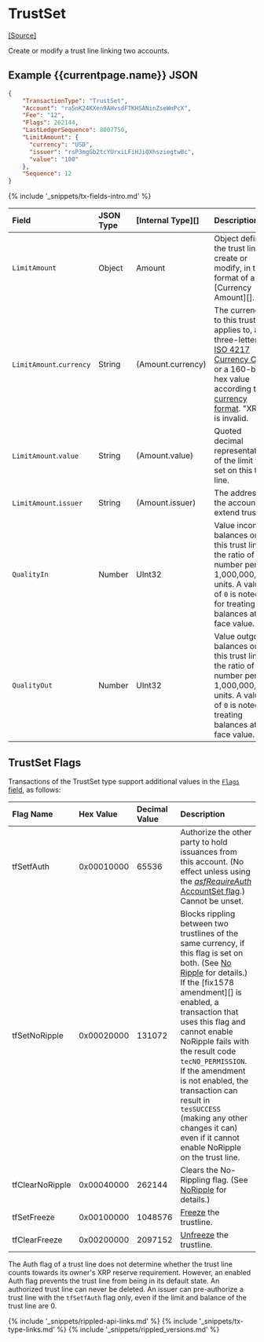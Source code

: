 # TrustSet

[[Source]<br>](https://github.com/ripple/rippled/blob/master/src/ripple/app/tx/impl/SetTrust.cpp "Source")

Create or modify a trust line linking two accounts.

## Example {{currentpage.name}} JSON

```json
{
    "TransactionType": "TrustSet",
    "Account": "ra5nK24KXen9AHvsdFTKHSANinZseWnPcX",
    "Fee": "12",
    "Flags": 262144,
    "LastLedgerSequence": 8007750,
    "LimitAmount": {
      "currency": "USD",
      "issuer": "rsP3mgGb2tcYUrxiLFiHJiQXhsziegtwBc",
      "value": "100"
    },
    "Sequence": 12
}
```

{% include '_snippets/tx-fields-intro.md' %}
<!--{# fix md highlighting_ #}-->

| Field                    | JSON Type | [Internal Type][] | Description       | Required |
|:-------------------------|:----------|:------------------|:------------------|:---------|
| `LimitAmount`            | Object    | Amount            | Object defining the trust line to create or modify, in the format of a [Currency Amount][]. ||
| `LimitAmount`.`currency` | String    | (Amount.currency) | The currency to this trust line applies to, as a three-letter [ISO 4217 Currency Code](http://www.xe.com/iso4217.php) or a 160-bit hex value according to [currency format](currency-formats.html). "XRP" is invalid. ||
| `LimitAmount`.`value`    | String    | (Amount.value)    | Quoted decimal representation of the limit to set on this trust line. ||
| `LimitAmount`.`issuer`   | String    | (Amount.issuer)   | The address of the account to extend trust to. |
| `QualityIn`              | Number    | UInt32            | Value incoming balances on this trust line at the ratio of this number per 1,000,000,000 units. A value of `0` is noted for treating balances at face value. | _(Optional)_ |
| `QualityOut`             | Number    | UInt32            | Value outgoing balances on this trust line at the ratio of this number per 1,000,000,000 units. A value of `0` is noted treating balances at face value. | _(Optional)_  |


## TrustSet Flags

Transactions of the TrustSet type support additional values in the [`Flags` field](transaction-common-fields.html#flags-field), as follows:

| Flag Name       | Hex Value  | Decimal Value | Description                   |
|:----------------|:-----------|:--------------|:------------------------------|
| tfSetfAuth      | 0x00010000 | 65536         | Authorize the other party to hold issuances from this account. (No effect unless using the [*asfRequireAuth* AccountSet flag](accountset.html#accountset-flags).) Cannot be unset. |
| tfSetNoRipple   | 0x00020000 | 131072        | Blocks rippling between two trustlines of the same currency, if this flag is set on both. (See [No Ripple](rippling.html) for details.) If the [fix1578 amendment][] is enabled, a transaction that uses this flag and cannot enable NoRipple fails with the result code `tecNO_PERMISSION`. If the amendment is not enabled, the transaction can result in `tesSUCCESS` (making any other changes it can) even if it cannot enable NoRipple on the trust line. |
| tfClearNoRipple | 0x00040000 | 262144        | Clears the No-Rippling flag. (See [NoRipple](rippling.html) for details.) |
| tfSetFreeze     | 0x00100000 | 1048576       | [Freeze](freezes.html) the trustline. |
| tfClearFreeze   | 0x00200000 | 2097152       | [Unfreeze](freezes.html) the trustline. |

The Auth flag of a trust line does not determine whether the trust line counts towards its owner's XRP reserve requirement. However, an enabled Auth flag prevents the trust line from being in its default state. An authorized trust line can never be deleted. An issuer can pre-authorize a trust line with the `tfSetfAuth` flag only, even if the limit and balance of the trust line are 0.

<!--{# common link defs #}-->
{% include '_snippets/rippled-api-links.md' %}
{% include '_snippets/tx-type-links.md' %}
{% include '_snippets/rippled_versions.md' %}
